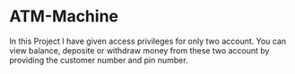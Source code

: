 # ATM-Machine
In this Project I have given access privileges for only two account.
You can view balance, deposite or withdraw money from these two account by providing the customer number and pin number.


